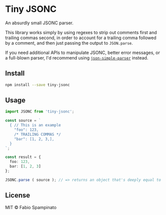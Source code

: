 # Tiny JSONC

An absurdly small JSONC parser.

This library works simply by using regexes to strip out comments first and trailing commas second, in order to account for a trailing comma followed by a comment, and then just passing the output to `JSON.parse`.

If you need additional APIs to manipulate JSONC, better error messages, or a full-blown parser, I'd recommend using [`json-simple-parser`](https://github.com/fabiospampinato/jsonc-simple-parser) instead.

## Install

```sh
npm install --save tiny-jsonc
```

## Usage

```ts
import JSONC from 'tiny-jsonc';

const source = `
  { // This is an example
    "foo": 123,
    /* TRAILING COMMAS */
    "bar": [1, 2, 3,],
  }
`;

const result = {
  foo: 123,
  bar: [1, 2, 3]
};

JSONC.parse ( source ); // => returns an object that's deeply equal to `result`
```

## License

MIT © Fabio Spampinato
